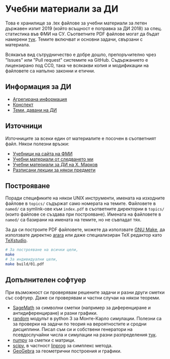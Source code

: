 # Учебни материали за ДИ

Това е хранилище за .tex файлове за учебни материали за летен държавен изпит 2019 (който всъщност е поправка за ДИ 2018) за спец. статистика във ФМИ на СУ. Съответните PDF файлове могат да бъдат намерени [тук](https://ivasilev.net/files/ДИ2018/). Темите включват и основни задачи, свързани с материала.

Всякакъв вид сътрудничество е добре дошло, препоръчително чрез "Issues" или "Pull request" системите на GitHub. Съдържанието е лицензирано под CC0, така че всякакви копия и модификации на файловете са напълно законни и етични.

## Информация за ДИ

* [Агрегирана информация](https://www.fmi.uni-sofia.bg/sites/default/files/documents/exams/info_state_exam_01.09.2017pdf.pdf)
* [Конспект](https://intranet.fmi.uni-sofia.bg/index.php/s/KOTdUnmqbrnd0sX)
* [Теми, давани на ДИ](https://www.fmi.uni-sofia.bg/bg/node/7347)

## Източници

Източниците за всеки един от материалите е посочен в съответният файл. Някои полезни връзки:

* [Учебници на сайта на ФМИ](https://www.fmi.uni-sofia.bg/bg/econtent)
* [Учебни материали от следването ми](https://ivasilev.net/files/ФМИ)
* [Учебни материали за ДИ на Х. Марков](https://github.com/hristiyanmarkov/stat_di)
* [Разписани лекции за някои предмети](https://debian.fmi.uni-sofia.bg/study/materials/va/)

## Построяване

Поради спецификите на някои UNIX инструменти, имената на изходните файлове в `topics/` съдържат само номерата на темите. Файловете в `named/` са symlink-ове към `index.pdf` в съответните директории в `topics/` (които файлове се създава при построяване). Имената на файловете в `named/` са базирани на имената на темите, но не съвпадат тях.

За да си построите PDF файловете, можете да използвате [GNU Make](https://www.gnu.org/software/make/), да използвате директно [arara](https://github.com/cereda/arara) или даже специализиран TeX редактор като [TeXstudio](https://www.texstudio.org/).

```bash
# За построяване на всички цели,
make
# За индивидуални цели,
make build/01.pdf
```

## Допълнителен софтуер

При възможност си проверявам решените задачи и разни други сметки със софтуер. Даже си проверявам и частни случаи на някои теореми.

* [SageMath](http://www.sagemath.org/) за символни сметки (например за диференциране и антидиференциране) и разни графики.
* [random](https://docs.python.org/3/library/random.html) модулът в python 3 за Монте-Карло симулации. Полезни са за проверки на задачи по теория на вероятностите и сродни дисциплини. Писал съм си и собствени генератори на псевдослучайни числа и симулации на разни разпределения [тук](https://github.com/v--/nsm).
* [numpy](http://www.numpy.org/) за сметки с матрици.
* [scipy](https://scipy.org/), в частност [linprog](https://docs.scipy.org/doc/scipy/reference/generated/scipy.optimize.linprog.html) за симплекс метода.
* [GeoGebra](https://www.geogebra.org/) за геометрични построения и графики.
